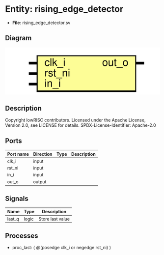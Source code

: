 # Entity: rising_edge_detector

- **File**: rising_edge_detector.sv
## Diagram

![Diagram](rising_edge_detector.svg "Diagram")
## Description

Copyright lowRISC contributors.
 Licensed under the Apache License, Version 2.0, see LICENSE for details.
 SPDX-License-Identifier: Apache-2.0
 
## Ports

| Port name | Direction | Type | Description |
| --------- | --------- | ---- | ----------- |
| clk_i     | input     |      |             |
| rst_ni    | input     |      |             |
| in_i      | input     |      |             |
| out_o     | output    |      |             |
## Signals

| Name   | Type  | Description       |
| ------ | ----- | ----------------- |
| last_q | logic | Store last value  |
## Processes
- proc_last: ( @(posedge clk_i or negedge rst_ni) )
